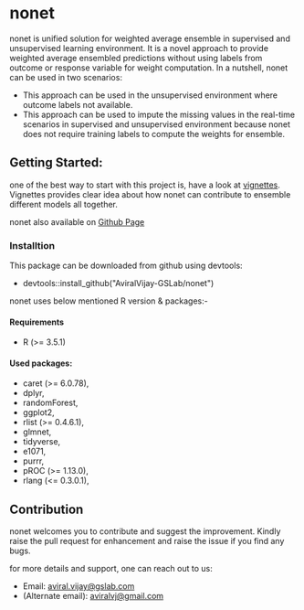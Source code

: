 # nonet

nonet is unified solution for weighted average ensemble in supervised and unsupervised learning environment. It is a novel approach to provide weighted average ensembled predictions without using labels from outcome or response variable for weight computation. In a nutshell, nonet can be used in two scenarios: 

- This approach can be used in the unsupervised environment where outcome labels not available.
- This  approach can be used to impute the missing values in the real-time scenarios in supervised and unsupervised environment because nonet does not require training labels to compute the weights for ensemble. 

## Getting Started:
one of the best way to start with this project is, have a look at [vignettes](https://github.com/AviralVijay-GSLab/nonet/tree/master/vignettes).
Vignettes provides clear idea about how nonet can contribute to ensemble different models all together.

nonet also available on [Github Page](https://aviralvijay-gslab.github.io/nonet/)

### Installtion
This package can be downloaded from github using devtools:

- devtools::install_github("AviralVijay-GSLab/nonet") 


nonet uses below mentioned R version & packages:-

#### Requirements
- R (>= 3.5.1)

#### Used packages: 
- caret (>= 6.0.78),
- dplyr,
- randomForest,
- ggplot2,
- rlist (>= 0.4.6.1),
- glmnet,
- tidyverse,
- e1071,
- purrr,
- pROC (>= 1.13.0),
- rlang (<= 0.3.0.1),


## Contribution

nonet welcomes you to contribute and suggest the improvement.  Kindly raise the pull request for enhancement and raise the issue if you find any bugs.

for more details and support, one can reach out to us:

- Email: aviral.vijay@gslab.com
- (Alternate email): aviralvj@gmail.com

